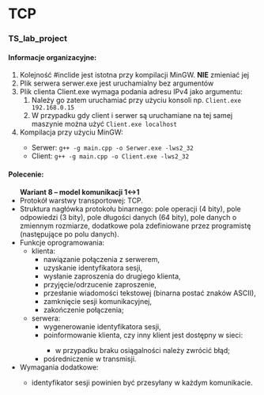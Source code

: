 # TCP
### TS_lab_project

#### Informacje organizacyjne:
<ol>
  <li>Kolejność #inclide jest istotna przy kompilacji MinGW. <strong>NIE</strong> zmieniać jej</li>
<li>Plik serwera serwer.exe jest uruchamialny bez argumentów</li>
<li>Plik clienta Client.exe wymaga podania adresu IPv4 jako argumentu:
<ol><li>Należy go zatem uruchamiać przy użyciu konsoli np. <code>Client.exe 192.168.0.15</code></li>
<li>W przypadku gdy client i serwer są uruchamiane na tej samej maszynie można użyć <code>Client.exe localhost</code></li>
</ol></li>
<li>Kompilacja przy użyciu MinGW:</li>
  <ul>
  <li>Serwer: <code>g++ -g main.cpp -o Serwer.exe -lws2_32</code></li>
  <li>Client: <code>g++ -g main.cpp -o Client.exe -lws2_32</code></li>
  </ul>
</ol>

#### Polecenie:
<ul>
<strong>Wariant 8 – model komunikacji 1↔1</strong>
<li>Protokół warstwy transportowej: TCP.</li>
<li>Struktura nagłówka protokołu binarnego: pole operacji (4 bity), pole odpowiedzi (3 bity), pole
długości danych (64 bity), pole danych o zmiennym rozmiarze, dodatkowe pola zdefiniowane przez
programistę (następujące po polu danych).</li>
<li>Funkcje oprogramowania:
<ul>
<li>klienta:
<ul>
<li>nawiązanie połączenia z serwerem,</li>
<li>uzyskanie identyfikatora sesji,</li>
<li>wysłanie zaproszenia do drugiego klienta,</li>
<li>przyjęcie/odrzucenie zaproszenie,</li>
<li>przesłanie wiadomości tekstowej (binarna postać znaków ASCII),</li>
<li>zamknięcie sesji komunikacyjnej,</li>
<li>zakończenie połączenia;</li>
</ul></li>
<li>serwera:
<ul>
<li>wygenerowanie identyfikatora sesji,</li>
<li>poinformowanie klienta, czy inny klient jest dostępny w sieci:</li>
<ul>
<li>w przypadku braku osiągalności należy zwrócić błąd;</li>
</ul>
<li>pośredniczenie w transmisji.</li>
</ul></ul>
<li>Wymagania dodatkowe:</li>
<ul>
<li>identyfikator sesji powinien być przesyłany w każdym komunikacie.</li>
</ul></ul>
